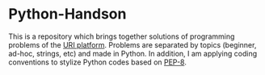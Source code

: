 # Python-Handson

This is a repository which brings together solutions of programming problems of the 
[URI platform](https://www.urionlinejudge.com.br/judge/en/categories). Problems are 
separated by topics (beginner, ad-hoc, strings, etc) and made in Python. In addition, 
I am applying coding conventions to stylize Python codes based on [PEP-8](https://www.python.org/dev/peps/pep-0008/#id8). 
